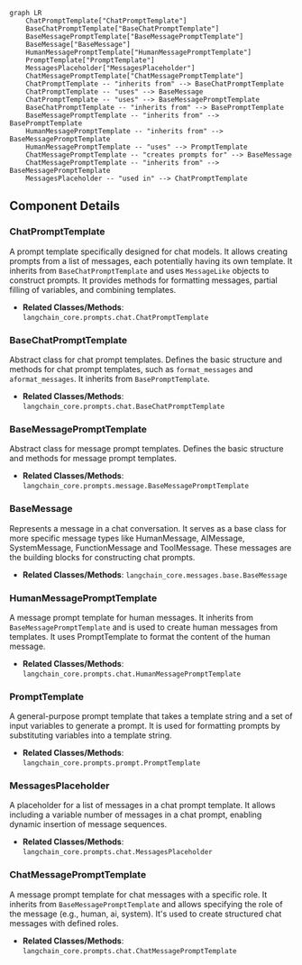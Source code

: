 ```mermaid
graph LR
    ChatPromptTemplate["ChatPromptTemplate"]
    BaseChatPromptTemplate["BaseChatPromptTemplate"]
    BaseMessagePromptTemplate["BaseMessagePromptTemplate"]
    BaseMessage["BaseMessage"]
    HumanMessagePromptTemplate["HumanMessagePromptTemplate"]
    PromptTemplate["PromptTemplate"]
    MessagesPlaceholder["MessagesPlaceholder"]
    ChatMessagePromptTemplate["ChatMessagePromptTemplate"]
    ChatPromptTemplate -- "inherits from" --> BaseChatPromptTemplate
    ChatPromptTemplate -- "uses" --> BaseMessage
    ChatPromptTemplate -- "uses" --> BaseMessagePromptTemplate
    BaseChatPromptTemplate -- "inherits from" --> BasePromptTemplate
    BaseMessagePromptTemplate -- "inherits from" --> BasePromptTemplate
    HumanMessagePromptTemplate -- "inherits from" --> BaseMessagePromptTemplate
    HumanMessagePromptTemplate -- "uses" --> PromptTemplate
    ChatMessagePromptTemplate -- "creates prompts for" --> BaseMessage
    ChatMessagePromptTemplate -- "inherits from" --> BaseMessagePromptTemplate
    MessagesPlaceholder -- "used in" --> ChatPromptTemplate
```

## Component Details

### ChatPromptTemplate
A prompt template specifically designed for chat models. It allows creating prompts from a list of messages, each potentially having its own template. It inherits from `BaseChatPromptTemplate` and uses `MessageLike` objects to construct prompts. It provides methods for formatting messages, partial filling of variables, and combining templates.
- **Related Classes/Methods**: `langchain_core.prompts.chat.ChatPromptTemplate`

### BaseChatPromptTemplate
Abstract class for chat prompt templates. Defines the basic structure and methods for chat prompt templates, such as `format_messages` and `aformat_messages`. It inherits from `BasePromptTemplate`.
- **Related Classes/Methods**: `langchain_core.prompts.chat.BaseChatPromptTemplate`

### BaseMessagePromptTemplate
Abstract class for message prompt templates. Defines the basic structure and methods for message prompt templates.
- **Related Classes/Methods**: `langchain_core.prompts.message.BaseMessagePromptTemplate`

### BaseMessage
Represents a message in a chat conversation. It serves as a base class for more specific message types like HumanMessage, AIMessage, SystemMessage, FunctionMessage and ToolMessage. These messages are the building blocks for constructing chat prompts.
- **Related Classes/Methods**: `langchain_core.messages.base.BaseMessage`

### HumanMessagePromptTemplate
A message prompt template for human messages. It inherits from `BaseMessagePromptTemplate` and is used to create human messages from templates. It uses PromptTemplate to format the content of the human message.
- **Related Classes/Methods**: `langchain_core.prompts.chat.HumanMessagePromptTemplate`

### PromptTemplate
A general-purpose prompt template that takes a template string and a set of input variables to generate a prompt. It is used for formatting prompts by substituting variables into a template string.
- **Related Classes/Methods**: `langchain_core.prompts.prompt.PromptTemplate`

### MessagesPlaceholder
A placeholder for a list of messages in a chat prompt template. It allows including a variable number of messages in a chat prompt, enabling dynamic insertion of message sequences.
- **Related Classes/Methods**: `langchain_core.prompts.chat.MessagesPlaceholder`

### ChatMessagePromptTemplate
A message prompt template for chat messages with a specific role. It inherits from `BaseMessagePromptTemplate` and allows specifying the role of the message (e.g., human, ai, system). It's used to create structured chat messages with defined roles.
- **Related Classes/Methods**: `langchain_core.prompts.chat.ChatMessagePromptTemplate`
